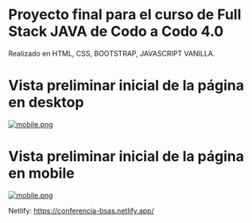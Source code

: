 # Proyecto final para el curso de Full Stack JAVA de Codo a Codo 4.0

Realizado en HTML, CSS, BOOTSTRAP, JAVASCRIPT VANILLA.
# Vista preliminar inicial de la página en desktop
[![mobile.png](https://i.postimg.cc/CMDvT1Rg/mobile.png)](https://postimg.cc/qgJc2pcb)
# Vista preliminar inicial de la página en mobile
[![mobile.png](https://i.postimg.cc/CMDvT1Rg/mobile.png)](https://postimg.cc/qgJc2pcb)

Netlify: https://conferencia-bsas.netlify.app/
